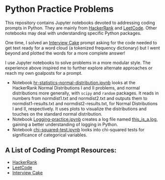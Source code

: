 # Python Practice Problems

This repository contains Jupyter notebooks devoted to addressing coding prompts in Python. They are mainly from [HackerRank](https://hackerrank.com) and [LeetCode](https://leetcode.com/problemset/all/).  Other notebooks may deal with understanding specific Python packages.

One time, I solved an [Interview Cake](https://www.interviewcake.com/table-of-contents) prompt asking for the code needed to get text ready for a word cloud (a tokenized frequency dictionary) but I went beyond and plotted the words for a more complete answer!

I use Jupyter notebooks to solve problems in a more modular style. The experience above inspired me to further explore alternate approaches or reach my own goalposts for a prompt.

* Notebook [hr-statistics-normal-distribution.ipynb](https://github.com/bronwencc/python_practice/blob/master/hr-statistics-normal-distribution.ipynb) looks at the HackerRank Normal Distributions I and II problems, and normal distributions more generally, with `scipy` and `random` packages. It reads in numbers from normdist1.txt and normdist2.txt and outputs them to normdist1-results.txt and normdist2-results.txt, for Normal Distributions I and II, respectively. It uses plots to visualize the distributions and touches on the standard normal distribution.
* Notebook [Logging-practice.ipynb](https://github.com/bronwencc/python_practice/blob/master/Logging-practice.ipynb) creates a log file named [this_is_a.log](https://github.com/bronwencc/python_practice/blob/master/this_is_a.log), gaining a better understanding of logging in Python.
* Notebook [chi-squared-test.ipynb](https://github.com/bronwencc/python_practice/blob/master/chi-squared-test.ipynb) looks into chi-squared tests for significance of categorical variables. 

## A List of Coding Prompt Resources:
* [HackerRank](https://hackerrank.com)
* [LeetCode](https://leetcode.com/problemset/all/)
* [Interview Cake](https://www.interviewcake.com/table-of-contents)
